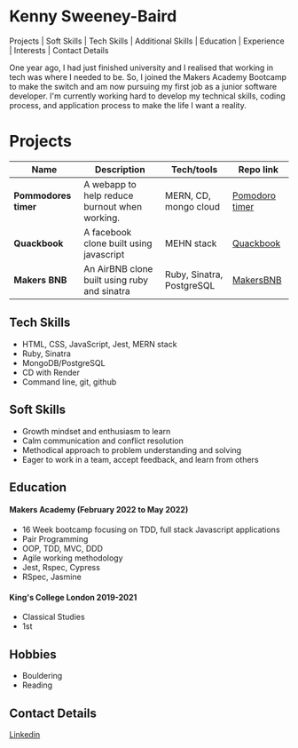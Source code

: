 <h1> Kenny Sweeney-Baird </h1>
Projects | Soft Skills | Tech Skills | Additional Skills | Education | Experience | Interests | Contact Details


One year ago, I had just finished university and I realised that working in tech was where I needed to be. So, I joined the Makers Academy Bootcamp to make the switch and am now pursuing my first job as a junior software developer. I'm currently working hard to develop my technical skills, coding process, and application process to make the life I want a reality.

# Projects

| Name                         | Description       | Tech/tools        | Repo link |
| ---------------------------- | ----------------- | ----------------- |------------ |
| **Pommodores timer**         | A webapp to help reduce burnout when working. | MERN, CD, mongo cloud  | [Pomodoro timer](https://github.com/KennySB1/pommodores-timer) |
| **Quackbook** | A facebook clone built using javascript | MEHN stack              | [Quackbook](https://github.com/KennySB1/acebook-quack-overflow) |
|**Makers BNB** | An AirBNB clone built using ruby and sinatra | Ruby, Sinatra, PostgreSQL | [MakersBNB](https://github.com/KennySB1/MakersBnB)
<!-- 
## Work Experience

**Company Name** (start-date to end-date)  
_Your job title_

- Any experience, including roles and responsibilities and results achived in bullet point format.

**Company Name** (start-date to end-date)  
_Your job title_

- Any experience relevent to software development
-->
## Tech Skills
* HTML, CSS, JavaScript, Jest, MERN stack
* Ruby, Sinatra
* MongoDB/PostgreSQL
* CD with Render
* Command line, git, github

## Soft Skills
* Growth mindset and enthusiasm to learn
* Calm communication and conflict resolution
* Methodical approach to problem understanding and solving
* Eager to work in a team, accept feedback, and learn from others


## Education

#### Makers Academy (February 2022 to May 2022)
- 16 Week bootcamp focusing on TDD, full stack Javascript applications
- Pair Programming
- OOP, TDD, MVC, DDD
- Agile working methodology
- Jest, Rspec, Cypress
- RSpec, Jasmine

#### King's College London 2019-2021

- Classical Studies 
- 1st

<!-- 

#### Any other qualifications

That in some arguable way make you a better software developer or well-rounded person
-->
## Hobbies
* Bouldering
* Reading

## Contact Details
[Linkedin](https://www.linkedin.com/in/kenny-sweeney-baird-619292200/)
